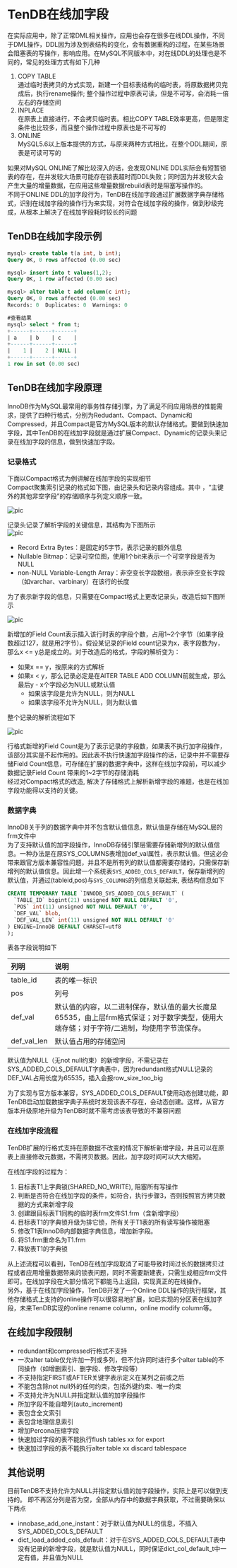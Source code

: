 # TenDB在线加字段
在实际应用中，除了正常DML相关操作，应用也会存在很多在线DDL操作，不同于DML操作，DDL因为涉及到表结构的变化，会有数据重构的过程，在某些场景会阻塞表的写操作，影响应用。在MySQL不同版本中，对在线DDL的处理也是不同的，常见的处理方式有如下几种  
1. COPY TABLE  
通过临时表拷贝的方式实现，新建一个目标表结构的临时表，将原数据拷贝完成后，执行rename操作; 整个操作过程中原表可读，但是不可写，会消耗一倍左右的存储空间
2. INPLACE  
在原表上直接进行，不会拷贝临时表。相比COPY TABLE效率更高，但是限定条件也比较多，而且整个操作过程中原表也是不可写的  
3. ONLINE  
MySQL5.6以上版本提供的方式，与原来两种方式相比，在整个DDL期间，原表是可读可写的  

如果对MySQL ONLINE了解比较深入的话，会发现ONLINE DDL实际会有短暂锁表的存在，在并发较大场景可能存在锁表超时而DDL失败；同时因为并发较大会产生大量的增量数据，在应用这些增量数据rebuild表时是阻塞写操作的。  
不同于ONLINE DDL的加字段行为，TenDB在线加字段通过扩展数据字典存储格式，识别在线加字段的操作行为来实现，对符合在线加字段的操作，做到秒级完成，从根本上解决了在线加字段耗时较长的问题

## TenDB在线加字段示例
```sql
mysql> create table t(a int, b int);
Query OK, 0 rows affected (0.00 sec)

mysql> insert into t values(1,2); 
Query OK, 1 row affected (0.00 sec)

mysql> alter table t add column(c int);
Query OK, 0 rows affected (0.00 sec)
Records: 0  Duplicates: 0  Warnings: 0

#查看结果
mysql> select * from t;
+------+------+------+
| a    | b    | c    |
+------+------+------+
|    1 |    2 | NULL |
+------+------+------+
1 row in set (0.00 sec)
```

## TenDB在线加字段原理
InnoDB作为MySQL最常用的事务性存储引擎，为了满足不同应用场景的性能需求，提供了四种行格式，分别为Redudant、Compact、Dynamic和Compressed，并且Compact是官方MySQL版本的默认存储格式。要做到快速加字段，其中TenDB的在线加字段就是通过扩展Compact、Dynamic的记录头来记录在线加字段的信息，做到快速加字段。 

### 记录格式
下面以Compact格式为例讲解在线加字段的实现细节  
Compact聚集索引记录的格式如下图，由记录头和记录内容组成。其中 ，“主键外的其他非空字段”的存储顺序与列定义顺序一致。

![pic](../pic/compact-cluster-index.gif)

记录头记录了解析字段的关键信息，其结构为下图所示  
![pic](../pic/compact-record-head.gif)

-  Record Extra Bytes：是固定的5字节，表示记录的额外信息
-  Nullable Bitmap：记录可空位图，使用1个bit来表示一个可空字段是否为NULL
- non-NULL Variable-Length Array：非空变长字段数组，表示非空变长字段（如varchar、varbinary）在该行的长度

为了表示新字段的信息，只需要在Compact格式上更改记录头，改造后如下图所示

![pic](../pic/compcat-record-head-new.gif)

新增加的Field Count表示插入该行时表的字段个数，占用1~2个字节（如果字段数超过127，就是用2字节）。假设某记录的Field count记录为x，表字段数为y，那么x <= y总是成立的。对于改造后的格式，字段的解析变为：

 * 如果x == y，按原来的方式解析  
 * 如果x < y，那么记录必定是在AlTER
  TABLE ADD COLUMN前就生成，那么最后y - x个字段必为NULL或默认值
   - 如果该字段是允许为NULL，则为NULL
   - 如果该字段不允许为NULL，则为默认值  

整个记录的解析流程如下

![pic](../pic/record-resolv.jpg)


行格式新增的Field Count是为了表示记录的字段数，如果表不执行加字段操作，该部分其实是不起作用的。因此表不执行快速加字段操作的话，记录中并不需要存储Field Count信息，可存储在扩展的数据字典中，这样在线加字段前，可以减少数据记录Field Count 带来的1~2字节的存储消耗  
经过对Compact格式的改造, 解决了存储格式上解析新增字段的难题，也是在线加字段功能得以支持的关键。  

### 数据字典
InnoDB关于列的数据字典中并不包含默认值信息，默认值是存储在MySQL层的frm文件中  
为了支持默认值的加字段操作，InnoDB存储引擎层需要存储新增列的默认值信息。一种办法是在原SYS_COLUMNS表增加def_val属性，表示默认值。但这必会带来跟官方版本兼容性问题，并且不是所有列的默认值都需要存储的，只需保存新增列的默认值信息。因此增一个系统表`SYS_ADDED_COLS_DEFAULT`，保存新增列的默认值，并通过(tableid,pos)与`SYS_COLUMNS`的列信息关联起来, 表结构信息如下
```sql
CREATE TEMPORARY TABLE `INNODB_SYS_ADDED_COLS_DEFAULT` (
  `TABLE_ID` bigint(21) unsigned NOT NULL DEFAULT '0',
  `POS` int(11) unsigned NOT NULL DEFAULT '0',
  `DEF_VAL` blob,
  `DEF_VAL_LEN` int(11) unsigned NOT NULL DEFAULT '0'
) ENGINE=InnoDB DEFAULT CHARSET=utf8
);
```
表各字段说明如下

| 列明 | 	说明|
| :--- | :----|
|table_id|表的唯一标识|
|pos|列号|
|def_val|默认值的内容，以二进制保存，默认值的最大长度是65535，由上层frm格式保证；对于数字类型，使用大端存储；对于字符/二进制，均使用字节流保存。|
|def_val_len|默认值占用的存储空间|
默认值为NULL（无not null约束）的新增字段，不需记录在SYS_ADDED_COLS_DEFAULT字典表中，因为redundant格式NULL记录的DEF_VAL占用长度为65535，插入会报row_size_too_big

为了实现与官方版本兼容，SYS_ADDED_COLS_DEFAULT使用动态创建功能，即TenDB启动加载数据字典子系统时发现该表不存在，会动态创建。这样，从官方版本升级原地升级为TenDB时就不需考虑该表导致的不兼容问题

### 在线加字段流程
TenDB扩展的行格式支持在原数据不改变的情况下解析新增字段，并且可以在原表上直接修改元数据，不需拷贝数据。因此，加字段时间可以大大缩短。

在线加字段的过程为：  
1. 目标表T1上字典锁(SHARED_NO_WRITE), 阻塞所有写操作
2. 判断是否符合在线加字段的条件，如符合，执行步骤3，否则按照官方拷贝数据的方式来新增字段
3. 创建跟目标表T1同构的临时表frm文件S1.frm（含新增字段）
4. 目标表T1的字典锁升级为排它锁，所有关于T1表的所有读写操作被阻塞
5. 修改T1表InnoDB内部数据字典信息，增加新字段。
6. 将S1.frm重命名为T1.frm
7. 释放表T1的字典锁

从上述流程可以看到，TenDB在线加字段取消了可能导致时间过长的数据拷贝过程或者应用增量数据带来的锁表问题，同时不需要新建表，只需生成相应frm文件即可。在线加字段在大部分情况下都能马上返回，实现真正的在线操作。  
另外，基于在线加字段操作，TenDB开发了一个Online DDL操作的执行框架，其他存储格式上支持的online操作可以很容易地扩展，如已实现的分区表在线加字段，未来TenDB实现的online rename column，online modify column等。

## 在线加字段限制
- redundant和compressed行格式不支持
- 一次alter table仅允许加一列或多列，但不允许同时进行多个alter table的不同操作（如增删索引、删字段、修改字段等）
- 不支持指定FIRST或AFTER关键字表示定义在某列之前或之后
- 不能包含除not null外的任何约束，包括外键约束、唯一约束
- 不支持允许为NULL并指定默认值的加字段操作
- 所加字段不能自增列(auto_increment)
- 表包含全文索引
- 表包含地理信息索引
- 增加Percona压缩字段
- 快速加过字段的表不能执行flush tables xx for export
- 快速加过字段的表不能执行alter table xx discard tablespace

## 其他说明
目前TenDB不支持允许为NULL并指定默认值的加字段操作，实际上是可以做到支持的。
即不再区分列是否为空，全部从内存中的数据字典获取，不过需要确保以下两点 
- innobase_add_one_instant：对于默认值为NULL的信息，不插入SYS_ADDED_COLS_DEFAULT
- dict_load_added_cols_default：对于在SYS_ADDED_COLS_DEFAULT表中没有记录的新增字段，就是默认值为NULL，同时保证dict_col_default_t中一定有值，并且值为NULL